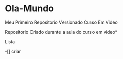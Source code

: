 # Ola-Mundo
 Meu Primeiro Repositorio Versionado Curso Em Video

Repositorio Criado durante a aula do curso em video*


Lista

-[] criar
